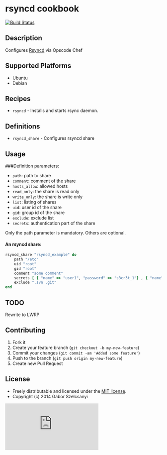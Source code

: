 # rsyncd cookbook
[![Build Status](https://travis-ci.org/szelcsanyi/chef-rsyncd.svg?branch=master)](https://travis-ci.org/szelcsanyi/chef-rsyncd)

## Description

Configures [Rsyncd](http://en.wikipedia.org/wiki/Rsync) via Opscode Chef

## Supported Platforms

* Ubuntu
* Debian

## Recipes

* `rsyncd` - Installs and starts rsync daemon.

## Definitions
* `rsyncd_share` - Configures rsyncd share

## Usage
###Definition parameters:

* `path`: path to share
* `comment`: comment of the share
* `hosts_allow`: allowed hosts
* `read_only`: the share is read only
* `write_only`: the share is write only
* `list`: listing of shares
* `uid`: user id of the share
* `gid`: group id of the share
* `exclude`: exclude list
* `secrets`: authentication part of the share

Only the path parameter is mandatory. Others are optional.

#### An rsyncd share:
```ruby
rsyncd_share "rsyncd_example" do
    path "/etc"
    uid "root"
    gid "root"
    comment "some comment"
    secrets [ { "name" => "user1", "password" => "s3cr3t_1"} , { "name" => "user2", "password" => "s3cr3t_2" } ]
    exclude ".svn .git"
end
```

## TODO
Rewrite to LWRP

## Contributing

1. Fork it
2. Create your feature branch (`git checkout -b my-new-feature`)
3. Commit your changes (`git commit -am 'Added some feature'`)
4. Push to the branch (`git push origin my-new-feature`)
5. Create new Pull Request

## License

* Freely distributable and licensed under the [MIT license](http://szelcsanyi.mit-license.org/2014/license.html).
* Copyright (c) 2014 Gabor Szelcsanyi

[![image](https://ga-beacon.appspot.com/UA-56493884-1/chef-rsyncd/README.md)](https://github.com/szelcsanyi/chef-rsyncd)

